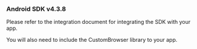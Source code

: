 ### Android SDK v4.3.8

Please refer to the integration document for integrating the SDK with your app.

You will also need to include the CustomBrowser library to your app.
